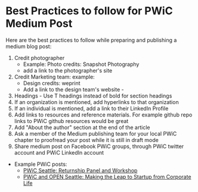 # Best Practices to follow for PWiC Medium Post
Here are the best practices to follow while preparing and publishing a medium blog post:
1. Credit photographer
    - Example: Photo credits: Snapshot Photography
    - add a link to the photographer's site
2. Credit Marketing team: example: 
    - Design credits: weprint
    - Add a link to the design team's website - <Need link>
3. Headings -  Use T headings instead of bold for section headings
4. If an organization is mentioned, add hyperlinks to that organization
5. If an individual is mentioned, add a link to their LinkedIn Profile
6. Add links to resources and reference materials.  For example github repo links to PWiC github resources would be great
7. Add "About the author" section at the end of the article
8. Ask a member of the Medium publishing team for your local PWiC chapter to proofread your post while it is still in draft mode
9. Share medium post on Facebook PWiC groups, through PWiC twitter account and PWiC LinkedIn account

- Example PWiC posts:
     - [PWiC Seattle: Returnship Panel and Workshop](https://medium.com/@pwic.org/pwic-returnship-panel-and-workshop-event-highlights-e1fcb2a5d3fa)
     - [PWiC and OPEN Seattle: Making the Leap to Startup from Corporate Life](https://medium.com/@pwic.org/pwic-collaboration-with-open-seattle-2bb67e449cfa)
